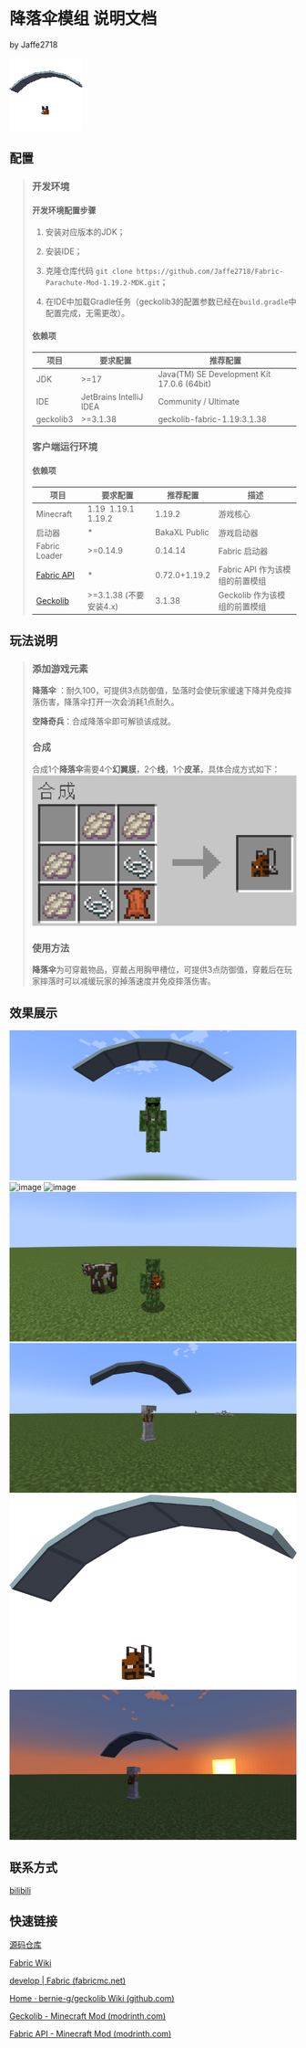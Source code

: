 # 降落伞模组 说明文档

by Jaffe2718

![image](src/main/resources/assets/parachute/icon.png)

## 配置

> ### 开发环境
> 
> #### 开发环境配置步骤
> 
> 1. 安装对应版本的JDK；
> 
> 2. 安装IDE；
> 
> 3. 克隆仓库代码 `git clone https://github.com/Jaffe2718/Fabric-Parachute-Mod-1.19.2-MDK.git`；
> 
> 4. 在IDE中加载Gradle任务（geckolib3的配置参数已经在`build.gradle`中配置完成，无需更改）。
> 
> #### 依赖项
> 
> | 项目        | 要求配置                    | 推荐配置                                       |
> | --------- | ----------------------- | ------------------------------------------ |
> | JDK       | >=17                    | Java(TM) SE Development Kit 17.0.6 (64bit) |
> | IDE       | JetBrains IntelliJ IDEA | Community / Ultimate                       |
> | geckolib3 | >=3.1.38                | geckolib-fabric-1.19:3.1.38                |
> 
> ### 客户端运行环境
> 
> #### 依赖项
> 
> | 项目                                                                                   | 要求配置                 | 推荐配置          | 描述                    |
> | ------------------------------------------------------------------------------------ | -------------------- | ------------- | --------------------- |
> | Minecraft                                                                            | 1.19  1.19.1  1.19.2 | 1.19.2        | 游戏核心                  |
> | 启动器                                                                                  | *                    | BakaXL Public | 游戏启动器                 |
> | Fabric Loader                                                                        | >=0.14.9             | 0.14.14       | Fabric 启动器            |
> | [Fabric API](https://modrinth.com/mod/fabric-apihttps://modrinth.com/mod/fabric-api) | *                    | 0.72.0+1.19.2 | Fabric API 作为该模组的前置模组 |
> | [Geckolib](https://modrinth.com/mod/geckolib)                                        | >=3.1.38 (不要安装4.x)   | 3.1.38        | Geckolib 作为该模组的前置模组   |

## 玩法说明

> ### 添加游戏元素
> 
> **降落伞** ：耐久100，可提供3点防御值，坠落时会使玩家缓速下降并免疫摔落伤害，降落伞打开一次会消耗1点耐久。
> 
> **空降奇兵**：合成降落伞即可解锁该成就。
> 
> ### 合成
> 
> 合成1个**降落伞**需要4个**幻翼膜**，2个**线**，1个**皮革**，具体合成方式如下：
> ![image](gallery/gallery_recipe_parachute.png)
> 
> ### 使用方法
> 
> **降落伞**为可穿戴物品，穿戴占用胸甲槽位，可提供3点防御值，穿戴后在玩家摔落时可以减缓玩家的掉落速度并免疫摔落伤害。

## 效果展示

![image](gallery/gallery_0.png)
![image](gallery/gallery_1.png)
![image](gallery/gallery_2.png)
![image](gallery/gallery_3.png)
![image](gallery/gallery_4.png)
![image](gallery/gallery_5.png)
![image](gallery/gallery_6.png)

## 联系方式

[bilibili](https://space.bilibili.com/1671742926)

## 快速链接

[源码仓库](https://github.com/Jaffe2718/Fabric-Parachute-Mod-1.19.2-MDK)

[Fabric Wiki](https://fabricmc.net/wiki/doku.php)

[develop | Fabric (fabricmc.net)](https://fabricmc.net/develop/)

[Home · bernie-g/geckolib Wiki (github.com)](https://github.com/bernie-g/geckolib/wiki/)

[Geckolib - Minecraft Mod (modrinth.com)](https://modrinth.com/mod/geckolib)

[Fabric API - Minecraft Mod (modrinth.com)](https://modrinth.com/mod/fabric-api)
